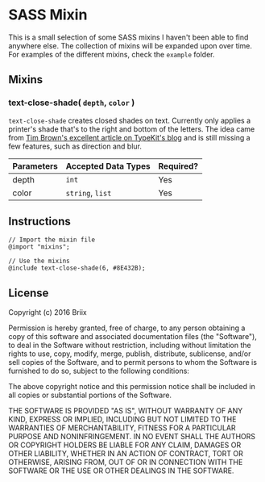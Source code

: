 # SASS Mixin

This is a small selection of some SASS mixins I haven't been able to find anywhere else. The collection of mixins will be expanded upon over time.
For examples of the different mixins, check the `example` folder.

## Mixins

### text-close-shade( `depth`, `color` )

`text-close-shade` creates closed shades on text. Currently only applies a printer's shade that's to the right and bottom of the letters.
The idea came from [Tim Brown's excellent article on TypeKit's blog](http://blog.typekit.com/2011/07/19/shading-with-css-text-shadows/) and is still missing a few features, such as direction and blur.

| Parameters | Accepted Data Types | Required? |
|------------|---------------------|-----------|
| depth      | `int`               | Yes       |
| color      | `string`, `list`    | Yes       |

## Instructions

    // Import the mixin file
    @import "mixins";

    // Use the mixins
    @include text-close-shade(6, #8E432B);

## License

Copyright (c) 2016 Briix

Permission is hereby granted, free of charge, to any person obtaining a copy of this software and associated documentation files (the "Software"), to deal in the Software without restriction, including without limitation the rights to use, copy, modify, merge, publish, distribute, sublicense, and/or sell copies of the Software, and to permit persons to whom the Software is furnished to do so, subject to the following conditions:

The above copyright notice and this permission notice shall be included in all copies or substantial portions of the Software.

THE SOFTWARE IS PROVIDED "AS IS", WITHOUT WARRANTY OF ANY KIND, EXPRESS OR IMPLIED, INCLUDING BUT NOT LIMITED TO THE WARRANTIES OF MERCHANTABILITY, FITNESS FOR A PARTICULAR PURPOSE AND NONINFRINGEMENT. IN NO EVENT SHALL THE AUTHORS OR COPYRIGHT HOLDERS BE LIABLE FOR ANY CLAIM, DAMAGES OR OTHER LIABILITY, WHETHER IN AN ACTION OF CONTRACT, TORT OR OTHERWISE, ARISING FROM, OUT OF OR IN CONNECTION WITH THE SOFTWARE OR THE USE OR OTHER DEALINGS IN THE SOFTWARE.